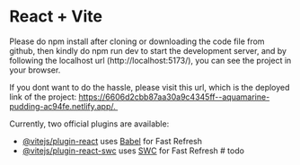 # React + Vite

Please do npm install after cloning or downloading the code file from github, then kindly do npm run dev to start the development server, and by following the localhost url (http://localhost:5173/), you can see the project in your browser.

If you dont want to do the hassle, please visit this url, which is the deployed link of the project: https://6606d2cbb87aa30a9c4345ff--aquamarine-pudding-ac94fe.netlify.app/. 

Currently, two official plugins are available:

- [@vitejs/plugin-react](https://github.com/vitejs/vite-plugin-react/blob/main/packages/plugin-react/README.md) uses [Babel](https://babeljs.io/) for Fast Refresh
- [@vitejs/plugin-react-swc](https://github.com/vitejs/vite-plugin-react-swc) uses [SWC](https://swc.rs/) for Fast Refresh
#   t o d o  
 